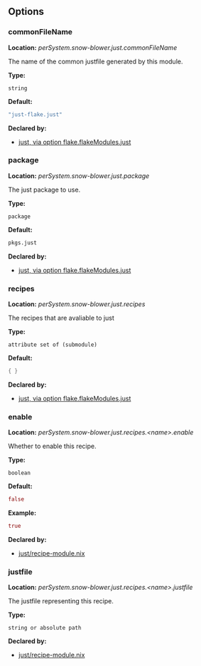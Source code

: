 ## Options

### commonFileName
**Location:** *perSystem.snow-blower.just.commonFileName*

The name of the common justfile generated by this module.


**Type:**

`string`

**Default:**
```nix
"just-flake.just"
```

**Declared by:**

- [just, via option flake.flakeModules.just](modules/just)


### package
**Location:** *perSystem.snow-blower.just.package*

The just package to use.

**Type:**

`package`

**Default:**
```nix
pkgs.just
```

**Declared by:**

- [just, via option flake.flakeModules.just](modules/just)


### recipes
**Location:** *perSystem.snow-blower.just.recipes*

The recipes that are avaliable to just


**Type:**

`attribute set of (submodule)`

**Default:**
```nix
{ }
```

**Declared by:**

- [just, via option flake.flakeModules.just](modules/just)


### enable
**Location:** *perSystem.snow-blower.just.recipes.\<name\>.enable*

Whether to enable this recipe.

**Type:**

`boolean`

**Default:**
```nix
false
```

**Example:**

```nix
true
```

**Declared by:**

- [just/recipe-module.nix](modules/just/recipe-module.nix)


### justfile
**Location:** *perSystem.snow-blower.just.recipes.\<name\>.justfile*

The justfile representing this recipe.


**Type:**

`string or absolute path`

**Declared by:**

- [just/recipe-module.nix](modules/just/recipe-module.nix)

